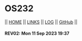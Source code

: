 # OS232

|| [HOME](SandBox/MahesaFarih.tar.xz) || [LINKS](LINKS/) || [LOG](TXT/mylog.txt) || [GitHub](https://github.com/MahesaFarih/os232/) ||

#### REV02: Mon 11 Sep 2023 19:37